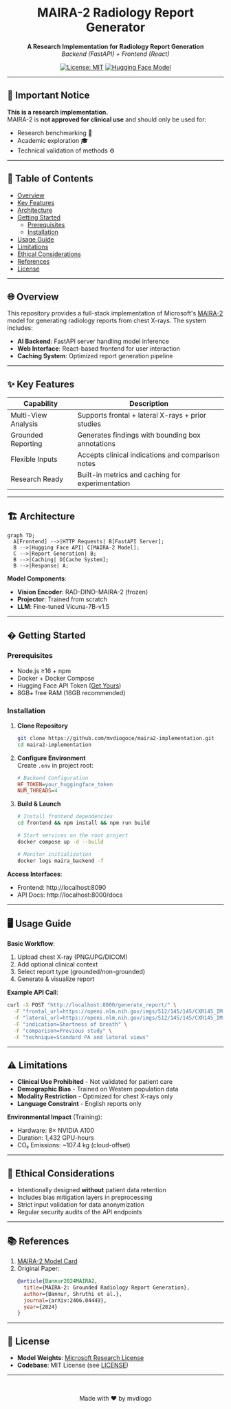 <div align="center">

# MAIRA-2 Radiology Report Generator

**A Research Implementation for Radiology Report Generation**  
*Backend (FastAPI) + Frontend (React)*  

[![License: MIT](https://img.shields.io/badge/License-MIT-yellow.svg)](https://opensource.org/licenses/MIT)
[![Hugging Face Model](https://img.shields.io/badge/🤗%20Hugging%20Face-MAIRA--2-blue)](https://huggingface.co/microsoft/maira-2)

</div>

---

## 🚨 Important Notice  
**This is a research implementation.**  
MAIRA-2 is **not approved for clinical use** and should only be used for:
- Research benchmarking 🧪  
- Academic exploration 🎓  
- Technical validation of methods ⚙️  

---

## 📖 Table of Contents
- [Overview](#-overview)
- [Key Features](#-key-features)
- [Architecture](#-architecture)
- [Getting Started](#-getting-started)
  - [Prerequisites](#prerequisites)
  - [Installation](#installation)
- [Usage Guide](#-usage-guide)
- [Limitations](#-limitations)
- [Ethical Considerations](#-ethical-considerations)
- [References](#-references)
- [License](#-license)

---

## 🌐 Overview
This repository provides a full-stack implementation of Microsoft's [MAIRA-2](https://huggingface.co/microsoft/maira-2) model for generating radiology reports from chest X-rays. The system includes:

- **AI Backend**: FastAPI server handling model inference
- **Web Interface**: React-based frontend for user interaction
- **Caching System**: Optimized report generation pipeline

---

## ✨ Key Features
| Capability | Description |
|------------|-------------|
| Multi-View Analysis | Supports frontal + lateral X-rays + prior studies |
| Grounded Reporting | Generates findings with bounding box annotations |
| Flexible Inputs | Accepts clinical indications and comparison notes |
| Research Ready | Built-in metrics and caching for experimentation |

---

## 🏗 Architecture
```mermaid
graph TD;
  A[Frontend] -->|HTTP Requests| B[FastAPI Server];
  B -->|Hugging Face API| C[MAIRA-2 Model];
  C -->|Report Generation| B;
  B -->|Caching| D[Cache System];
  B -->|Response| A;
```

**Model Components**:
- **Vision Encoder**: RAD-DINO-MAIRA-2 (frozen)
- **Projector**: Trained from scratch
- **LLM**: Fine-tuned Vicuna-7B-v1.5

---

## � Getting Started

### Prerequisites
- Node.js ≥16 + npm
- Docker + Docker Compose
- Hugging Face API Token ([Get Yours](https://huggingface.co/settings/tokens))
- 8GB+ free RAM (16GB recommended)

### Installation
1. **Clone Repository**
   ```bash
   git clone https://github.com/mvdiogoce/maira2-implementation.git
   cd maira2-implementation
   ```

2. **Configure Environment**  
   Create `.env` in project root:
   ```ini
   # Backend Configuration
   HF_TOKEN=your_huggingface_token
   NUM_THREADS=4
   ```

3. **Build & Launch**
   ```bash
   # Install frontend dependencies
   cd frontend && npm install && npm run build

   # Start services on the root project
   docker compose up -d --build

   # Monitor initialization
   docker logs maira_backend -f
   ```

**Access Interfaces**:
- Frontend: http://localhost:8090
- API Docs: http://localhost:8000/docs

---

## 🖥 Usage Guide
**Basic Workflow**:
1. Upload chest X-ray (PNG/JPG/DICOM)
2. Add optional clinical context
3. Select report type (grounded/non-grounded)
4. Generate & visualize report

**Example API Call**:
```bash
curl -X POST "http://localhost:8000/generate_report/" \
  -F "frontal_url=https://openi.nlm.nih.gov/imgs/512/145/145/CXR145_IM-0290-1001.png" \
  -F "lateral_url=https://openi.nlm.nih.gov/imgs/512/145/145/CXR145_IM-0290-2001.png" \
  -F "indication=Shortness of breath" \
  -F "comparison=Previous study" \
  -F "technique=Standard PA and lateral views"
```

---

## ⚠️ Limitations
- **Clinical Use Prohibited** - Not validated for patient care
- **Demographic Bias** - Trained on Western population data
- **Modality Restriction** - Optimized for chest X-rays only
- **Language Constraint** - English reports only

**Environmental Impact** (Training):
- Hardware: 8× NVIDIA A100
- Duration: 1,432 GPU-hours
- CO₂ Emissions: ~107.4 kg (cloud-offset)

---

## 🧭 Ethical Considerations
- Intentionally designed **without** patient data retention
- Includes bias mitigation layers in preprocessing
- Strict input validation for data anonymization
- Regular security audits of the API endpoints

---

## 📚 References
1. [MAIRA-2 Model Card](https://huggingface.co/microsoft/maira-2)
2. Original Paper:  
   ```bibtex
   @article{Bannur2024MAIRA2,
     title={MAIRA-2: Grounded Radiology Report Generation},
     author={Bannur, Shruthi et al.},
     journal={arXiv:2406.04449},
     year={2024}
   }
   ```

---

## 📜 License
- **Model Weights**: [Microsoft Research License](https://aka.ms/maira-license)
- **Codebase**: MIT License (see [LICENSE](LICENSE))

---

<div align="center">
  <br>
  <p>Made with ❤️ by mvdiogo</p>
</div>

